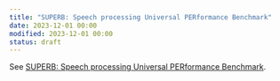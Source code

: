 ```yaml
---
title: "SUPERB: Speech processing Universal PERformance Benchmark"
date: 2023-12-01 00:00
modified: 2023-12-01 00:00
status: draft
---
```


See [SUPERB: Speech processing Universal PERformance Benchmark](https://arxiv.org/abs/2105.01051).
